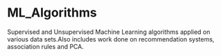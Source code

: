 # ML_Algorithms

Supervised and Unsupervised Machine Learning algorithms applied on various data sets.Also includes work done on recommendation systems, association rules and PCA.
